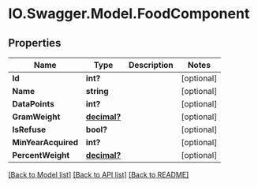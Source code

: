 # IO.Swagger.Model.FoodComponent
## Properties

Name | Type | Description | Notes
------------ | ------------- | ------------- | -------------
**Id** | **int?** |  | [optional] 
**Name** | **string** |  | [optional] 
**DataPoints** | **int?** |  | [optional] 
**GramWeight** | [**decimal?**](BigDecimal.md) |  | [optional] 
**IsRefuse** | **bool?** |  | [optional] 
**MinYearAcquired** | **int?** |  | [optional] 
**PercentWeight** | [**decimal?**](BigDecimal.md) |  | [optional] 

[[Back to Model list]](../README.md#documentation-for-models) [[Back to API list]](../README.md#documentation-for-api-endpoints) [[Back to README]](../README.md)

